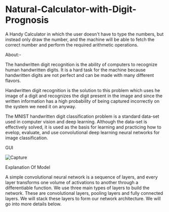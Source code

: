 # Natural-Calculator-with-Digit-Prognosis

   A Handy Calculator in which the user doesn't have to type the numbers, but instead only draw the number, and the machine will be able to fetch the correct number and perform the required arithmetic operations.

About:-

   
   
   The handwritten digit recognition is the ability of computers to recognize human handwritten digits. It is a hard task for the machine because handwritten digits are not perfect and can be made with many different flavors.

   Handwritten digit recognition is the solution to this problem which uses he image of a digit and recognizes the digit present in the image and since the written information has a high probability of being captured incorrectly on the system we need it on anyway.

   The MNIST handwritten digit classification problem is a standard data-set used in computer vision and deep learning. Although the data-set is effectively solved, it is used as the basis for learning and practicing how to evelop, evaluate, and use convolutional deep learning neural networks for image classification.




GUI










![Capture](https://user-images.githubusercontent.com/50102257/133035984-b9f6f6a7-fee8-46c3-b280-d99d3d96eb1a.PNG)





Explanation Of Model



A simple convolutional neural network is a sequence of layers, and every layer transforms one volume of activations to another through a differentiable function. We use three main types of layers to build the network. These are convolutional layers, pooling layers and fully connected layers. We will stack these layers to form our network architecture. We will go into more details below.
